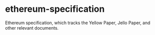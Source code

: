 # ethereum-specification
Ethereum specification, which tracks the Yellow Paper, Jello Paper, and other relevant documents.
